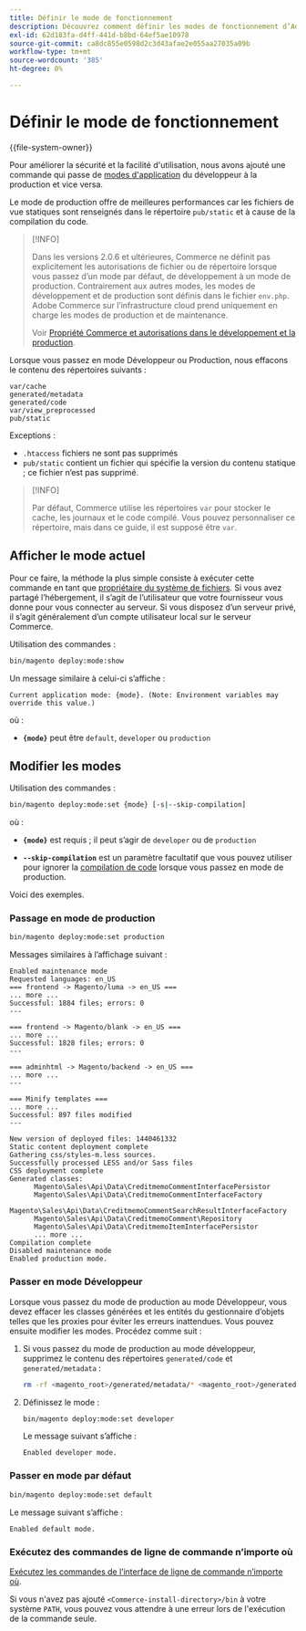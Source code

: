 ```yaml
---
title: Définir le mode de fonctionnement
description: Découvrez comment définir les modes de fonctionnement d’Adobe Commerce.
exl-id: 62d183fa-d4ff-441d-b8bd-64ef5ae10978
source-git-commit: ca8dc855e0598d2c3d43afae2e055aa27035a09b
workflow-type: tm+mt
source-wordcount: '385'
ht-degree: 0%

---
```


# Définir le mode de fonctionnement

{{file-system-owner}}

Pour améliorer la sécurité et la facilité d&#39;utilisation, nous avons ajouté une commande qui passe de [modes d&#39;application](../bootstrap/application-modes.md) du développeur à la production et vice versa.

Le mode de production offre de meilleures performances car les fichiers de vue statiques sont renseignés dans le répertoire `pub/static` et à cause de la compilation du code.

>[!INFO]
>
>Dans les versions 2.0.6 et ultérieures, Commerce ne définit pas explicitement les autorisations de fichier ou de répertoire lorsque vous passez d’un mode par défaut, de développement à un mode de production. Contrairement aux autres modes, les modes de développement et de production sont définis dans le fichier `env.php`. Adobe Commerce sur l’infrastructure cloud prend uniquement en charge les modes de production et de maintenance.
>
>Voir [Propriété Commerce et autorisations dans le développement et la production](../deployment/file-system-permissions.md).

Lorsque vous passez en mode Développeur ou Production, nous effacons le contenu des répertoires suivants :

```
var/cache
generated/metadata
generated/code
var/view_preprocessed
pub/static
```

Exceptions :

- `.htaccess` fichiers ne sont pas supprimés
- `pub/static` contient un fichier qui spécifie la version du contenu statique ; ce fichier n’est pas supprimé.

>[!INFO]
>
>Par défaut, Commerce utilise les répertoires `var` pour stocker le cache, les journaux et le code compilé. Vous pouvez personnaliser ce répertoire, mais dans ce guide, il est supposé être `var`.

## Afficher le mode actuel

Pour ce faire, la méthode la plus simple consiste à exécuter cette commande en tant que [propriétaire du système de fichiers](../../installation/prerequisites/file-system/overview.md). Si vous avez partagé l’hébergement, il s’agit de l’utilisateur que votre fournisseur vous donne pour vous connecter au serveur. Si vous disposez d’un serveur privé, il s’agit généralement d’un compte utilisateur local sur le serveur Commerce.

Utilisation des commandes :

```bash
bin/magento deploy:mode:show
```

Un message similaire à celui-ci s’affiche :

```
Current application mode: {mode}. (Note: Environment variables may override this value.)
```

où :

- **`{mode}`** peut être `default`, `developer` ou `production`

## Modifier les modes

Utilisation des commandes :

```bash
bin/magento deploy:mode:set {mode} [-s|--skip-compilation]
```

où :

- **`{mode}`** est requis ; il peut s’agir de `developer` ou de `production`

- **`--skip-compilation`** est un paramètre facultatif que vous pouvez utiliser pour ignorer la [compilation de code](../cli/code-compiler.md) lorsque vous passez en mode de production.

Voici des exemples.

### Passage en mode de production

```bash
bin/magento deploy:mode:set production
```

Messages similaires à l’affichage suivant :

```
Enabled maintenance mode
Requested languages: en_US
=== frontend -> Magento/luma -> en_US ===
... more ...
Successful: 1884 files; errors: 0
---

=== frontend -> Magento/blank -> en_US ===
... more ...
Successful: 1828 files; errors: 0
---

=== adminhtml -> Magento/backend -> en_US ===
... more ...
---

=== Minify templates ===
... more ...
Successful: 897 files modified
---

New version of deployed files: 1440461332
Static content deployment complete
Gathering css/styles-m.less sources.
Successfully processed LESS and/or Sass files
CSS deployment complete
Generated classes:
      Magento\Sales\Api\Data\CreditmemoCommentInterfacePersistor
      Magento\Sales\Api\Data\CreditmemoCommentInterfaceFactory
      Magento\Sales\Api\Data\CreditmemoCommentSearchResultInterfaceFactory
      Magento\Sales\Api\Data\CreditmemoComment\Repository
      Magento\Sales\Api\Data\CreditmemoItemInterfacePersistor
      ... more ...
Compilation complete
Disabled maintenance mode
Enabled production mode.
```

### Passer en mode Développeur

Lorsque vous passez du mode de production au mode Développeur, vous devez effacer les classes générées et les entités du gestionnaire d’objets telles que les proxies pour éviter les erreurs inattendues. Vous pouvez ensuite modifier les modes. Procédez comme suit :

1. Si vous passez du mode de production au mode développeur, supprimez le contenu des répertoires `generated/code` et `generated/metadata` :

   ```bash
   rm -rf <magento_root>/generated/metadata/* <magento_root>/generated/code/*
   ```

1. Définissez le mode :

   ```bash
   bin/magento deploy:mode:set developer
   ```

   Le message suivant s’affiche :

   ```
   Enabled developer mode.
   ```

### Passer en mode par défaut

```bash
bin/magento deploy:mode:set default
```

Le message suivant s’affiche :

```
Enabled default mode.
```

### Exécutez des commandes de ligne de commande n’importe où

[Exécutez les commandes de l’interface de ligne de commande n’importe où](../cli/config-cli.md#config-install-cli-first).

Si vous n&#39;avez pas ajouté `<Commerce-install-directory>/bin` à votre système `PATH`, vous pouvez vous attendre à une erreur lors de l&#39;exécution de la commande seule.
